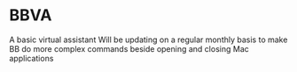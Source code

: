 # BBVA
A basic virtual assistant 
Will be updating on a regular monthly basis to make BB do more complex commands beside opening and closing Mac applications
